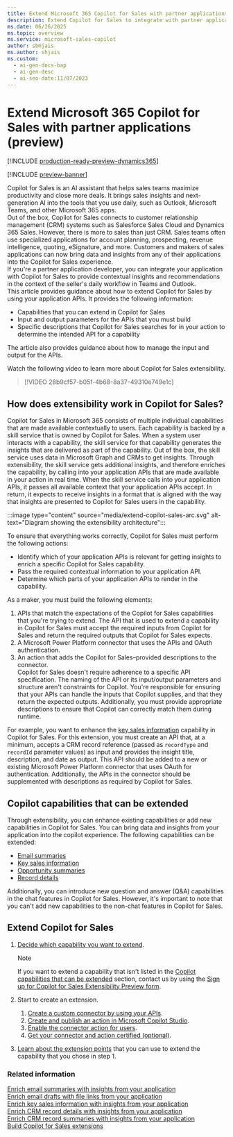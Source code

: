 ```yaml
---
title: Extend Microsoft 365 Copilot for Sales with partner applications (preview)
description: Extend Copilot for Sales to integrate with partner applications to provide contextual insights and recommendations in Teams and Outlook.
ms.date: 06/26/2025
ms.topic: overview
ms.service: microsoft-sales-copilot
author: sbmjais
ms.author: shjais
ms.custom:
  - ai-gen-docs-bap
  - ai-gen-desc
  - ai-seo-date:11/07/2023
---
```


# Extend Microsoft 365 Copilot for Sales with partner applications (preview)

[!INCLUDE [production-ready-preview-dynamics365](~/../shared-content/shared/preview-includes/production-ready-preview-dynamics365.md)]

[!INCLUDE [preview-banner](~/../shared-content/shared/preview-includes/preview-banner.md)]

Copilot for Sales is an AI assistant that helps sales teams maximize productivity and close more deals. It brings sales insights and next-generation AI into the tools that you use daily, such as Outlook, Microsoft Teams, and other Microsoft 365 apps.  
Out of the box, Copilot for Sales connects to customer relationship management (CRM) systems such as Salesforce Sales Cloud and Dynamics 365 Sales. However, there is more to sales than just CRM. Sales teams often use specialized applications for account planning, prospecting, revenue intelligence, quoting, eSignature, and more. Customers and makers of sales applications can now bring data and insights from any of their applications into the Copilot for Sales experience.  
If you're a partner application developer, you can integrate your application with Copilot for Sales to provide contextual insights and recommendations in the context of the seller's daily workflow in Teams and Outlook.  
This article provides guidance about how to extend Copilot for Sales by using your application APIs. It provides the following information:  

- Capabilities that you can extend in Copilot for Sales  
- Input and output parameters for the APIs that you must build  
- Specific descriptions that Copilot for Sales searches for in your action to determine the intended API for a capability

The article also provides guidance about how to manage the input and output for the APIs.  

Watch the following video to learn more about Copilot for Sales extensibility.  

> [!VIDEO 28b9cf57-b05f-4b68-8a37-49310e749e1c]

## How does extensibility work in Copilot for Sales?

Copilot for Sales in Microsoft 365 consists of multiple individual capabilities that are made available contextually to users. Each capability is backed by a skill service that is owned by Copilot for Sales. When a system user interacts with a capability, the skill service for that capability generates the insights that are delivered as part of the capability. Out of the box, the skill service uses data in Microsoft Graph and CRMs to get insights. Through extensibility, the skill service gets additional insights, and therefore enriches the capability, by calling into your application APIs that are made available in your action in real time. When the skill service calls into your application APIs, it passes all available context that your application APIs accept. In return, it expects to receive insights in a format that is aligned with the way that insights are presented to Copilot for Sales users in the capability.

:::image type="content" source="media/extend-copilot-sales-arc.svg" alt-text="Diagram showing the extensibility architecture":::

To ensure that everything works correctly, Copilot for Sales must perform the following actions:

- Identify which of your application APIs is relevant for getting insights to enrich a specific Copilot for Sales capability.  
- Pass the required contextual information to your application API.  
- Determine which parts of your application APIs to render in the capability.

As a maker, you must build the following elements:

1. APIs that match the expectations of the Copilot for Sales capabilities that you're trying to extend. The API that is used to extend a capability in Copilot for Sales must accept the required inputs from Copilot for Sales and return the required outputs that Copilot for Sales expects.  
1. A Microsoft Power Platform connector that uses the APIs and OAuth authentication.  
1. An action that adds the Copilot for Sales–provided descriptions to the connector.  
    Copilot for Sales doesn't require adherence to a specific API specification. The naming of the API or its input/output parameters and structure aren't constraints for Copilot. You're responsible for ensuring that your APIs can handle the inputs that Copilot supplies, and that they return the expected outputs. Additionally, you must provide appropriate descriptions to ensure that Copilot can correctly match them during runtime.

For example, you want to enhance the [key sales information](key-sales-info.md) capability in Copilot for Sales. For this extension, you must create an API that, at a minimum, accepts a CRM record reference (passed as `recordType` and `recordId` parameter values) as input and provides the insight title, description, and date as output. This API should be added to a new or existing Microsoft Power Platform connector that uses OAuth for authentication. Additionally, the APIs in the connector should be supplemented with descriptions as required by Copilot for Sales.

## Copilot capabilities that can be extended

Through extensibility, you can enhance existing capabilities or add new capabilities in Copilot for Sales. You can bring data and insights from your application into the copilot experience. The following capabilities can be extended:

- [Email summaries](email-summary-premium.md)
- [Key sales information](key-sales-info.md)
- [Opportunity summaries](view-opportunity-summary.md)
- [Record details](view-record-details.md)

Additionally, you can introduce new question and answer (Q&A) capabilities in the chat features in Copilot for Sales. However, it's important to note that you can't add new capabilities to the non-chat features in Copilot for Sales.

## Extend Copilot for Sales

1. [Decide which capability you want to extend](#copilot-capabilities-that-can-be-extended).

    > [!NOTE]
    > If you want to extend a capability that isn't listed in the [Copilot capabilities that can be extended](#copilot-capabilities-that-can-be-extended) section, contact us by using the [Sign up for Copilot for Sales Extensibility Preview form](https://aka.ms/CopilotForSalesExtensibilityPreview).

1. Start to create an extension.  
    1. [Create a custom connector by using your APIs](custom-connector-action.md#create-and-test-a-custom-connector-in-microsoft-power-platform).  
    1. [Create and publish an action in Microsoft Copilot Studio](custom-connector-action.md#create-and-publish-an-action-in-copilot-studio).  
    1. [Enable the connector action for users](custom-connector-action.md#enable-the-connector-action-for-users).  
    1. [Get your connector and action certified (optional)](custom-connector-action.md#get-your-connector-and-action-certified-optional).  
1. [Learn about the extension points](build-apis.md) that you can use to extend the capability that you chose in step 1.

### Related information

[Enrich email summaries with insights from your application](extend-email-summary.md)<br>
[Enrich email drafts with file links from your application](extend-email-draft.md)<br>
[Enrich key sales information with insights from your application](extend-key-sales-info.md)<br>
[Enrich CRM record details with insights from your application](extend-record-details.md)<br>
[Enrich CRM record summaries with insights from your application](extend-record-summary.md)<br>
[Build Copilot for Sales extensions](build-apis.md)
